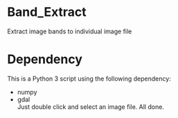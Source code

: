 # Band_Extract
Extract image bands to individual image file
# Dependency
This is a Python 3 script using the following dependency:  
- numpy  
- gdal  
Just double click and select an image file. All done.
